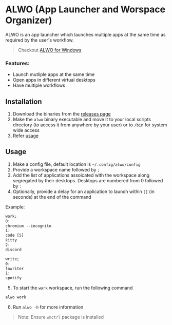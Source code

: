 # ALWO (App Launcher and Worspace Organizer)
ALWO is an app launcher which launches multiple apps at the same time as required by the user's workflow.

> Checkout [ALWO for Windows](https://github.com/kaushik-kalesh/alwo)

### Features:
- Launch mutliple apps at the same time
- Open apps in different virtual desktops 
- Have multiple workflows 

## Installation
1. Download the binaries from the [releases page](https://github.com/kaushik-kalesh/alwo-linux/releases)
2. Make the `alwo` binary executable and move it to your local scripts directory (to access it from anywhere by your user) or to `/bin` for system wide access
3. Refer [usage](#usage)

## Usage
1. Make a config file, default location is `~/.config/alwo/config`
2. Provide a workspace name followed by `;` 
3. Add the list of applications assoicated with the workspace along segregated by their desktops. Desktops are numbered from 0 followed by `:`
4. Optionally, provide a delay for an application to launch within `[]` (in seconds) at the end of the command 

Example:
```txt
work;
0:
chromium --incognito
1:
code [5]
kitty
2:
discord

write;
0:
lowriter
1:
spotify
```
5. To start the `work` workspace, run the following command
```bash
alwo work
``` 
6. Run `alwo -h` for more information

> Note: Ensure `wmctrl` package is installed